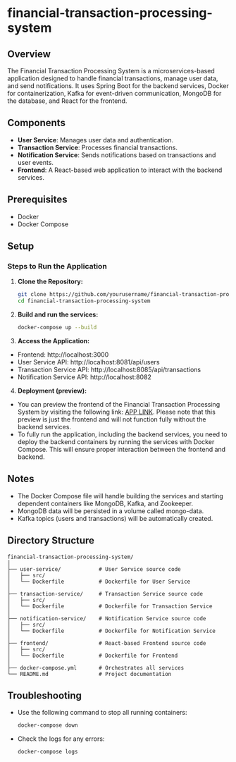 # financial-transaction-processing-system

## Overview
The Financial Transaction Processing System is a microservices-based application designed to handle financial transactions, manage user data, and send notifications. It uses Spring Boot for the backend services, Docker for containerization, Kafka for event-driven communication, MongoDB for the database, and React for the frontend.

## Components
- **User Service**: Manages user data and authentication.
- **Transaction Service**: Processes financial transactions.
- **Notification Service**: Sends notifications based on transactions and user events.
- **Frontend**: A React-based web application to interact with the backend services.

## Prerequisites
- Docker
- Docker Compose

## Setup

### Steps to Run the Application

1. **Clone the Repository:**
   ```bash
   git clone https://github.com/yourusername/financial-transaction-processing-system.git
   cd financial-transaction-processing-system

2. **Build and run the services:**
   ```bash
   docker-compose up --build

3. **Access the Application:**
- Frontend: http://localhost:3000
- User Service API: http://localhost:8081/api/users
- Transaction Service API: http://localhost:8085/api/transactions
- Notification Service API: http://localhost:8082

4. **Deployment (preview):**
- You can preview the frontend of the Financial Transaction Processing System by visiting the following link: [APP LINK](https://financial-transaction-processing-system.vercel.app/). Please note that this preview is just the frontend and will not function fully without the backend services.
- To fully run the application, including the backend services, you need to deploy the backend containers by running the services with Docker Compose. This will ensure proper interaction between the frontend and backend.


## Notes

- The Docker Compose file will handle building the services and starting dependent containers like MongoDB, Kafka, and Zookeeper.
- MongoDB data will be persisted in a volume called mongo-data.
- Kafka topics (users and transactions) will be automatically created.

## Directory Structure
   ```text
   financial-transaction-processing-system/
   │
   ├── user-service/            # User Service source code
   │   ├── src/
   │   └── Dockerfile           # Dockerfile for User Service
   │
   ├── transaction-service/     # Transaction Service source code
   │   ├── src/
   │   └── Dockerfile           # Dockerfile for Transaction Service
   │
   ├── notification-service/    # Notification Service source code
   │   ├── src/
   │   └── Dockerfile           # Dockerfile for Notification Service
   │
   ├── frontend/                # React-based Frontend source code
   │   ├── src/
   │   └── Dockerfile           # Dockerfile for Frontend
   │
   ├── docker-compose.yml       # Orchestrates all services
   └── README.md                # Project documentation
   ```

## Troubleshooting

- Use the following command to stop all running containers:
   ```bash
   docker-compose down

- Check the logs for any errors:
   ```bash
   docker-compose logs

